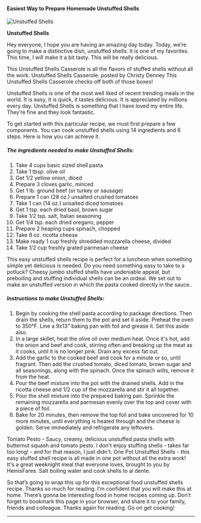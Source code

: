             

#### Easiest Way to Prepare Homemade Unstuffed Shells

![Unstuffed Shells](https://img-global.cpcdn.com/recipes/2afebe2744c5449e/751x532cq70/unstuffed-shells-recipe-main-photo.jpg)

**Unstuffed Shells**

Hey everyone, I hope you are having an amazing day today. Today, we’re going to make a distinctive dish, unstuffed shells. It is one of my favorites. This time, I will make it a bit tasty. This will be really delicious.

This Unstuffed Shells Casserole is all the flavors of stuffed shells without all the work. Unstuffed Shells Casserole. posted by Christy Denney This Unstuffed Shells Casserole checks off both of those boxes!

Unstuffed Shells is one of the most well liked of recent trending meals in the world. It is easy, it is quick, it tastes delicious. It is appreciated by millions every day. Unstuffed Shells is something that I have loved my entire life. They’re fine and they look fantastic.

To get started with this particular recipe, we must first prepare a few components. You can cook unstuffed shells using 14 ingredients and 6 steps. Here is how you can achieve it.

##### The ingredients needed to make Unstuffed Shells:

1.  Take 4 cups basic sized shell pasta
2.  Take 1 tbsp. olive oil
3.  Get 1/2 yellow onion, diced
4.  Prepare 3 cloves garlic, minced
5.  Get 1 lb. ground beef (or turkey or sausage)
6.  Prepare 1 can (28 oz.) unsalted crushed tomatoes
7.  Take 1 can (14 oz.) unsalted diced tomatoes
8.  Get 1 tsp. each dried basil, brown sugar
9.  Take 1/2 tsp. salt, Italian seasoning
10.  Get 1/4 tsp. each dried oregano, pepper
11.  Prepare 2 heaping cups spinach, chopped
12.  Take 8 oz. ricotta cheese
13.  Make ready 1 cup freshly shredded mozzarella cheese, divided
14.  Take 1/2 cup freshly grated parmesan cheese

This easy unstuffed shells recipe is perfect for a luncheon when something simple yet delicious is needed. Do you need something easy to take to a potluck? Cheesy jumbo stuffed shells have undeniable appeal, but preboiling and stuffing individual shells can be an ordeal. We set out to make an unstuffed version in which the pasta cooked directly in the sauce..

##### Instructions to make Unstuffed Shells:

1.  Begin by cooking the shell pasta according to package directions. Then drain the shells, return them to the pot and set it aside. Preheat the oven to 350°F. Line a 9x13" baking pan with foil and grease it. Set this aside also.
2.  In a large skillet, heat the olive oil over medium heat. Once it's hot, add the onion and beef and cook, stirring often and breaking up the meat as it cooks, until it is no longer pink. Drain any excess fat out.
3.  Add the garlic to the cooked beef and cook for a minute or so, until fragrant. Then add the crushed tomato, diced tomato, brown sugar and all seasonings, along with the spinach. Once the spinach wilts, remove it from the heat.
4.  Pour the beef mixture into the pot with the drained shells. Add in the ricotta cheese and 1/2 cup of the mozzarella and stir it all together.
5.  Pour the shell mixture into the prepared baking pan. Sprinkle the remaining mozzarella and parmesan evenly over the top and cover with a piece of foil.
6.  Bake for 20 minutes, then remove the top foil and bake uncovered for 10 more minutes, until everything is heated through and the cheese is golden. Serve immediately and refrigerate any leftovers.

Tomato Pesto - Saucy, creamy, delicious unstuffed pasta shells with butternut squash and tomato pesto. I don't enjoy stuffing shells - takes far too long! - and for that reason, I just didn't. One Pot Unstuffed Shells - this easy stuffed shell recipe is all made in one pot without all the extra work! It's a great weeknight meal that everyone loves, brought to you by HemisFares. Salt boiling water and cook shells to al dente.

So that’s going to wrap this up for this exceptional food unstuffed shells recipe. Thanks so much for reading. I’m confident that you will make this at home. There’s gonna be interesting food in home recipes coming up. Don’t forget to bookmark this page in your browser, and share it to your family, friends and colleague. Thanks again for reading. Go on get cooking!

* * *